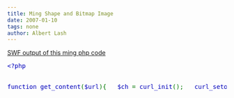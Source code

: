 ```yaml
---
title: Ming Shape and Bitmap Image
date: 2007-01-10
tags: none
author: Albert Lash
---
```

<p><a href="http://www.docunext.com/2007/01/ming-examples/">SWF output of this ming php code</a></p>

<pre><span style="color: #000000"><span style="color: #0000BB">&lt;?php


function </span><span style="color: #0000BB">get_content</span><span style="color: #007700">(</span><span style="color: #0000BB">$url</span><span style="color: #007700">){   </span><span style="color: #0000BB">$ch </span><span style="color: #007700">= </span><span style="color: #0000BB">curl_init</span><span style="color: #007700">();   </span><span style="color: #0000BB">curl_setopt </span><span style="color: #007700">(</span><span style="color: #0000BB">$ch</span><span style="color: #007700">, </span><span style="color: #0000BB">CURLOPT_URL</span><span style="color: #007700">, </span><span style="color: #0000BB">$url</span><span style="color: #007700">);   </span><span style="color: #0000BB">curl_setopt </span><span style="color: #007700">(</span><span style="color: #0000BB">$ch</span><span style="color: #007700">, </span><span style="color: #0000BB">CURLOPT_HEADER</span><span style="color: #007700">, </span><span style="color: #0000BB">0</span><span style="color: #007700">);   </span><span style="color: #0000BB">ob_start</span><span style="color: #007700">();   </span><span style="color: #0000BB">curl_exec </span><span style="color: #007700">(</span><span style="color: #0000BB">$ch</span><span style="color: #007700">);   </span><span style="color: #0000BB">curl_close </span><span style="color: #007700">(</span><span style="color: #0000BB">$ch</span><span style="color: #007700">);   </span><span style="color: #0000BB">$string </span><span style="color: #007700">= </span><span style="color: #0000BB">ob_get_contents</span><span style="color: #007700">();   </span><span style="color: #0000BB">ob_end_clean</span><span style="color: #007700">();   return </span><span style="color: #0000BB">$string</span><span style="color: #007700">;   }</span><span style="color: #0000BB">?&gt;</span></span>

